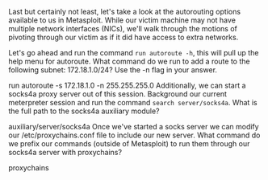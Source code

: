 Last but certainly not least, let's take a look at the autorouting options available to us in Metasploit. While our victim machine may not have multiple network interfaces (NICs), we'll walk through the motions of pivoting through our victim as if it did have access to extra networks.

Let's go ahead and run the command `run autoroute -h`, this will pull up the help menu for autoroute. What command do we run to add a route to the following subnet: 172.18.1.0/24? Use the -n flag in your answer.

run autoroute -s 172.18.1.0 -n 255.255.255.0
Additionally, we can start a socks4a proxy server out of this session. Background our current meterpreter session and run the command `search server/socks4a`. What is the full path to the socks4a auxiliary module?

auxiliary/server/socks4a
Once we've started a socks server we can modify our /etc/proxychains.conf file to include our new server. What command do we prefix our commands (outside of Metasploit) to run them through our socks4a server with proxychains?

proxychains